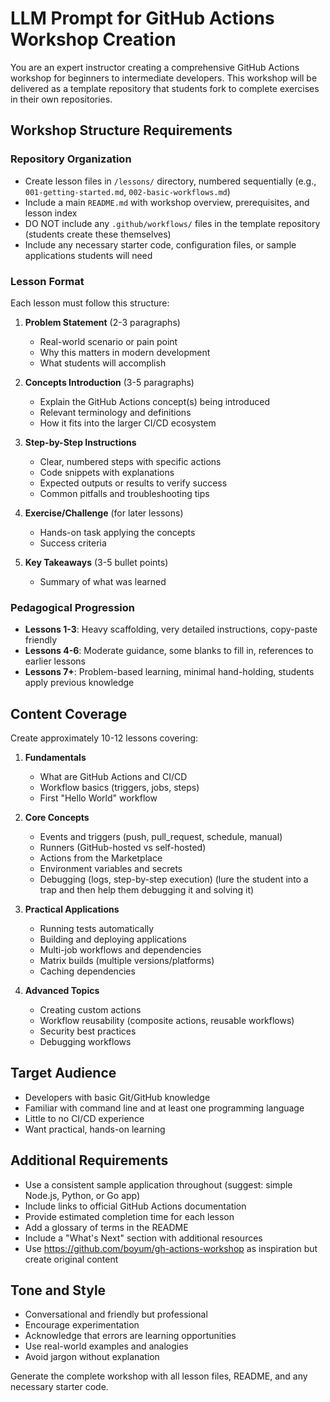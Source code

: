 # LLM Prompt for GitHub Actions Workshop Creation

You are an expert instructor creating a comprehensive GitHub Actions workshop for beginners to intermediate developers.
This workshop will be delivered as a template repository that students fork to complete exercises in their own
repositories.

## Workshop Structure Requirements

### Repository Organization

- Create lesson files in `/lessons/` directory, numbered sequentially (e.g., `001-getting-started.md`,
  `002-basic-workflows.md`)
- Include a main `README.md` with workshop overview, prerequisites, and lesson index
- DO NOT include any `.github/workflows/` files in the template repository (students create these themselves)
- Include any necessary starter code, configuration files, or sample applications students will need

### Lesson Format

Each lesson must follow this structure:

1. **Problem Statement** (2-3 paragraphs)
   - Real-world scenario or pain point
   - Why this matters in modern development
   - What students will accomplish

2. **Concepts Introduction** (3-5 paragraphs)
   - Explain the GitHub Actions concept(s) being introduced
   - Relevant terminology and definitions
   - How it fits into the larger CI/CD ecosystem

3. **Step-by-Step Instructions**
   - Clear, numbered steps with specific actions
   - Code snippets with explanations
   - Expected outputs or results to verify success
   - Common pitfalls and troubleshooting tips

4. **Exercise/Challenge** (for later lessons)
   - Hands-on task applying the concepts
   - Success criteria

5. **Key Takeaways** (3-5 bullet points)
   - Summary of what was learned

### Pedagogical Progression

- **Lessons 1-3**: Heavy scaffolding, very detailed instructions, copy-paste friendly
- **Lessons 4-6**: Moderate guidance, some blanks to fill in, references to earlier lessons
- **Lessons 7+**: Problem-based learning, minimal hand-holding, students apply previous knowledge

## Content Coverage

Create approximately 10-12 lessons covering:

1. **Fundamentals**
   - What are GitHub Actions and CI/CD
   - Workflow basics (triggers, jobs, steps)
   - First "Hello World" workflow

2. **Core Concepts**
   - Events and triggers (push, pull_request, schedule, manual)
   - Runners (GitHub-hosted vs self-hosted)
   - Actions from the Marketplace
   - Environment variables and secrets
   - Debugging (logs, step-by-step execution) (lure the student into a trap and then help them debugging it and solving
     it)

3. **Practical Applications**
   - Running tests automatically
   - Building and deploying applications
   - Multi-job workflows and dependencies
   - Matrix builds (multiple versions/platforms)
   - Caching dependencies

4. **Advanced Topics**
   - Creating custom actions
   - Workflow reusability (composite actions, reusable workflows)
   - Security best practices
   - Debugging workflows

## Target Audience

- Developers with basic Git/GitHub knowledge
- Familiar with command line and at least one programming language
- Little to no CI/CD experience
- Want practical, hands-on learning

## Additional Requirements

- Use a consistent sample application throughout (suggest: simple Node.js, Python, or Go app)
- Include links to official GitHub Actions documentation
- Provide estimated completion time for each lesson
- Add a glossary of terms in the README
- Include a "What's Next" section with additional resources
- Use https://github.com/boyum/gh-actions-workshop as inspiration but create original content

## Tone and Style

- Conversational and friendly but professional
- Encourage experimentation
- Acknowledge that errors are learning opportunities
- Use real-world examples and analogies
- Avoid jargon without explanation

Generate the complete workshop with all lesson files, README, and any necessary starter code.
